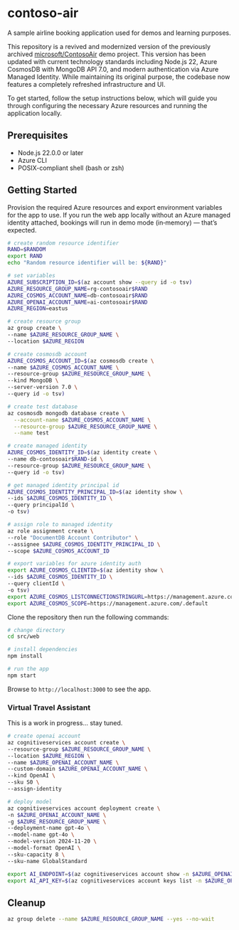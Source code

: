 # contoso-air

A sample airline booking application used for demos and learning purposes.

This repository is a revived and modernized version of the previously archived [microsoft/ContosoAir](https://github.com/microsoft/ContosoAir) demo project. This version has been updated with current technology standards including Node.js 22, Azure CosmosDB with MongoDB API 7.0, and modern authentication via Azure Managed Identity. While maintaining its original purpose, the codebase now features a completely refreshed infrastructure and UI.

To get started, follow the setup instructions below, which will guide you through configuring the necessary Azure resources and running the application
locally.

## Prerequisites

- Node.js 22.0.0 or later
- Azure CLI
- POSIX-compliant shell (bash or zsh)

## Getting Started

Provision the required Azure resources and export environment variables for the app to use. If you run the web app locally without an Azure managed identity attached, bookings will run in demo mode (in‑memory) — that’s expected.

```bash
# create random resource identifier
RAND=$RANDOM
export RAND
echo "Random resource identifier will be: ${RAND}"

# set variables
AZURE_SUBSCRIPTION_ID=$(az account show --query id -o tsv)
AZURE_RESOURCE_GROUP_NAME=rg-contosoair$RAND
AZURE_COSMOS_ACCOUNT_NAME=db-contosoair$RAND
AZURE_OPENAI_ACCOUNT_NAME=ai-contosoair$RAND
AZURE_REGION=eastus

# create resource group
az group create \
--name $AZURE_RESOURCE_GROUP_NAME \
--location $AZURE_REGION

# create cosmosdb account
AZURE_COSMOS_ACCOUNT_ID=$(az cosmosdb create \
--name $AZURE_COSMOS_ACCOUNT_NAME \
--resource-group $AZURE_RESOURCE_GROUP_NAME \
--kind MongoDB \
--server-version 7.0 \
--query id -o tsv)

# create test database
az cosmosdb mongodb database create \
  --account-name $AZURE_COSMOS_ACCOUNT_NAME \
  --resource-group $AZURE_RESOURCE_GROUP_NAME \
  --name test

# create managed identity
AZURE_COSMOS_IDENTITY_ID=$(az identity create \
--name db-contosoair$RAND-id \
--resource-group $AZURE_RESOURCE_GROUP_NAME \
--query id -o tsv)

# get managed identity principal id
AZURE_COSMOS_IDENTITY_PRINCIPAL_ID=$(az identity show \
--ids $AZURE_COSMOS_IDENTITY_ID \
--query principalId \
-o tsv)

# assign role to managed identity
az role assignment create \
--role "DocumentDB Account Contributor" \
--assignee $AZURE_COSMOS_IDENTITY_PRINCIPAL_ID \
--scope $AZURE_COSMOS_ACCOUNT_ID

# export variables for azure identity auth
export AZURE_COSMOS_CLIENTID=$(az identity show \
--ids $AZURE_COSMOS_IDENTITY_ID \
--query clientId \
-o tsv)
export AZURE_COSMOS_LISTCONNECTIONSTRINGURL=https://management.azure.com/subscriptions/$AZURE_SUBSCRIPTION_ID/resourceGroups/$AZURE_RESOURCE_GROUP_NAME/providers/Microsoft.DocumentDB/databaseAccounts/$AZURE_COSMOS_ACCOUNT_NAME/listConnectionStrings?api-version=2021-04-15
export AZURE_COSMOS_SCOPE=https://management.azure.com/.default
```

Clone the repository then run the following commands:

```bash
# change directory
cd src/web

# install dependencies
npm install

# run the app
npm start
```

Browse to `http://localhost:3000` to see the app.

### Virtual Travel Assistant

This is a work in progress... stay tuned.

```bash
# create openai account
az cognitiveservices account create \
--resource-group $AZURE_RESOURCE_GROUP_NAME \
--location $AZURE_REGION \
--name $AZURE_OPENAI_ACCOUNT_NAME \
--custom-domain $AZURE_OPENAI_ACCOUNT_NAME \
--kind OpenAI \
--sku S0 \
--assign-identity

# deploy model
az cognitiveservices account deployment create \
-n $AZURE_OPENAI_ACCOUNT_NAME \
-g $AZURE_RESOURCE_GROUP_NAME \
--deployment-name gpt-4o \
--model-name gpt-4o \
--model-version 2024-11-20 \
--model-format OpenAI \
--sku-capacity 8 \
--sku-name GlobalStandard

export AI_ENDPOINT=$(az cognitiveservices account show -n $AZURE_OPENAI_ACCOUNT_NAME -g $AZURE_RESOURCE_GROUP_NAME --query properties.endpoint -o tsv)
export AI_API_KEY=$(az cognitiveservices account keys list -n $AZURE_OPENAI_ACCOUNT_NAME -g $AZURE_RESOURCE_GROUP_NAME --query key1 -o tsv)
```

## Cleanup

```bash
az group delete --name $AZURE_RESOURCE_GROUP_NAME --yes --no-wait
```
